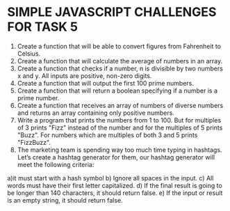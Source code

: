 # SIMPLE JAVASCRIPT CHALLENGES FOR TASK 5

1) Create a function that will be able to convert figures from Fahrenheit to Celsius.
2) Create a function that will calculate the average of numbers in an array.
3) Create a function that checks if a number, n is divisible by two numbers x and y. All inputs are positive, non-zero digits.
4) Create a function that will output the first 100 prime numbers.
5) Create a function that will return a boolean specifying if a number is a prime number.
6) Create a function that receives an array of numbers of diverse numbers and returns an array containing only positive numbers.
7) Write a program that prints the numbers from 1 to 100. But for multiples of 3 prints "Fizz" instead of the number and for the multiples of 5 prints "Buzz". For numbers which are multiples of both 3 and 5 prints "FizzBuzz".
8) The marketing team is spending way too much time typing in hashtags. Let’s create a hashtag generator for them, our hashtag generator will meet the following criteria:


a)it must start with a hash symbol 
b) Ignore all spaces in the input.
c) All words must have their first letter capitalized.
d) If the final result is going to be longer than 140 characters, it should return false.
e) If the input or result is an empty string, it should return false.
